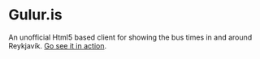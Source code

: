 # Gulur.is

An unofficial Html5 based client for showing the bus times in and around Reykjavík. [Go see it in action](http://gulur.is).